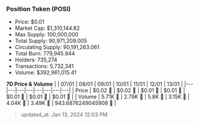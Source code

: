 
  ### Position Token (POSI)
  - Price: $0.01
  - Market Cap: $1,310,144.82
  - Max Supply: 100,000,000
  - Total Supply: 90,971,209.005
  - Circulating Supply: 90,191,263.061
  - Total Burn: 779,945.944
  - Holders: 735,274
  - Transactions: 5,732,341
  - Volume: $392,961,015.41

  **7D Price & Volume**
  | | 07&#x2F;01 | 08&#x2F;01 | 09&#x2F;01 | 10&#x2F;01 | 11&#x2F;01 | 12&#x2F;01 | 13&#x2F;01 |
  |---|---|---|---|---|---|---|---|
  | Price | $0.02 🚀 | $0.02 🔻 | $0.01 🔻 | $0.01 🚀 | $0.01 🔻 | $0.01 🔻 | $0.01 🔻 |
  | Volume | 5.71K 🚀 | 2.79K 🔻 | 5.8K 🚀 | 3.15K 🔻 | 4.04K 🚀 | 3.49K 🔻 | 943.6876249045908 🔻 |

  > updated_at: Jan 13, 2024 12:03 PM

